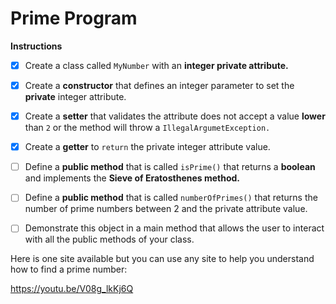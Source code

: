 # Prime  Program

**Instructions**

- [x] Create a class called `MyNumber` with an **integer private attribute.**

- [x] Create a **constructor** that defines an integer parameter to set the **private** integer attribute.

- [x] Create a **setter** that validates the attribute does not accept a value **lower** than `2` or the method will throw a `IllegalArgumetException.`

- [x] Create a **getter** to `return` the private integer attribute value.

- [ ] Define a **public method** that is called `isPrime()` that returns a **boolean** and implements the **Sieve of Eratosthenes method.**

- [ ] Define a **public method** that is called `numberOfPrimes()` that returns the number of prime numbers between 2 and the private attribute value.

- [ ] Demonstrate this object in a main method that allows the user to interact with all the public methods of your class.

Here is one site available but you can use any site to help you understand how to find a prime number:

https://youtu.be/V08g_lkKj6Q
